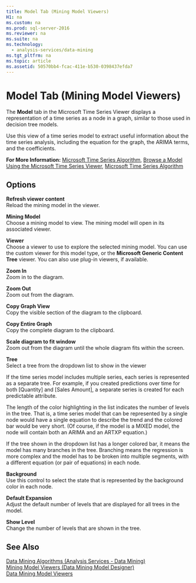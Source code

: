 ```yaml
---
title: Model Tab (Mining Model Viewers)
H1: na
ms.custom: na
ms.prod: sql-server-2016
ms.reviewer: na
ms.suite: na
ms.technology: 
  - analysis-services/data-mining
ms.tgt_pltfrm: na
ms.topic: article
ms.assetid: 50570bb4-fcac-411e-b530-0398437efda7
---
```

# Model Tab (Mining Model Viewers)
  The **Model** tab in the Microsoft Time Series Viewer displays a representation of a time series as a node in a graph, similar to those used in decision tree models.  
  
 Use this view of a time series model to extract useful information about the time series analysis, including the equation for the graph, the ARIMA terms, and the coefficients.  
  
 **For More Information:** [Microsoft Time Series Algorithm](../../Topics/TopicNameNotContainA/Microsoft-Time-Series-Algorithm.md), [Browse a Model Using the Microsoft Time Series Viewer](../../Topics/TopicNameContainA/Browse-a-Model-Using-the-Microsoft-Time-Series-Viewer.md), [Microsoft Time Series Algorithm](../../Topics/TopicNameNotContainA/Microsoft-Time-Series-Algorithm.md)  
  
## Options  
 **Refresh viewer content**  
 Reload the mining model in the viewer.  
  
 **Mining Model**  
 Choose a mining model to view. The mining model will open in its associated viewer.  
  
 **Viewer**  
 Choose a viewer to use to explore the selected mining model. You can use the custom viewer for this model type, or the **Microsoft Generic Content Tree** viewer. You can also use plug-in viewers, if available.  
  
 **Zoom In**  
 Zoom in to the diagram.  
  
 **Zoom Out**  
 Zoom out from the diagram.  
  
 **Copy Graph View**  
 Copy the visible section of the diagram to the clipboard.  
  
 **Copy Entire Graph**  
 Copy the complete diagram to the clipboard.  
  
 **Scale diagram to fit window**  
 Zoom out from the diagram until the whole diagram fits within the screen.  
  
 **Tree**  
 Select a tree from the dropdown list to show in the viewer  
  
 If the time series model includes multiple series, each series is represented as a separate tree. For example, if you created predictions over time for both [Quantity] and [Sales Amount], a separate series is created for each predictable attribute.  
  
 The length of the color highlighting in the list indicates the number of levels in the tree. That is, a time series model that can be represented by a single node would have a single equation to describe the trend and the colored bar would be very short. (Of course, if the model is a MIXED model, the node will contain both an ARIMA and an ARTXP equation.)  
  
 If the tree shown in the dropdown list has a longer colored bar, it means the model has many branches in the tree. Branching means the regression is more complex and the model has to be broken into multiple segments, with a different equation (or pair of equations) in each node.  
  
 **Background**  
 Use this control to select the state that is represented by the background color in each node.  
  
 **Default Expansion**  
 Adjust the default number of levels that are displayed for all trees in the model.  
  
 **Show Level**  
 Change the number of levels that are shown in the tree.  
  
## See Also  
 [Data Mining Algorithms &#40;Analysis Services - Data Mining&#41;](../../Topics/TopicNameNotContainA/Data-Mining-Algorithms--Analysis-Services---Data-Mining-.md)   
 [Mining Model Viewers &#40;Data Mining Model Designer&#41;](../../Topics/TopicNameNotContainA/Mining-Model-Viewers--Data-Mining-Model-Designer-.md)   
 [Data Mining Model Viewers](../../Topics/TopicNameNotContainA/Data-Mining-Model-Viewers.md)  
  
  